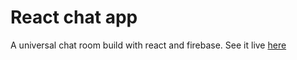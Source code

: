 # React chat app
A universal chat room build with react and firebase. See it live [here](https://thanatos095.github.io/react-chat-app/)

